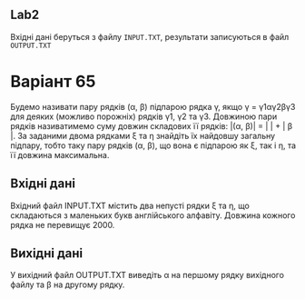 ## Lab2

Вхідні дані беруться з файлу `INPUT.TXT`, результати записуються в файл `OUTPUT.TXT`

# Варіант 65

Будемо називати пару рядків (α, β) підпарою рядка γ, якщо γ = γ1αγ2βγ3 для деяких (можливо порожніх) рядків γ1, γ2 та γ3. Довжиною пари рядків називатимемо суму довжин складових її рядків: |(α, β)| = | | + | β |.
За заданими двома рядками ξ та η знайдіть їх найдовшу загальну підпару, тобто таку пару рядків (α, β), що вона є підпарою як ξ, так і η, та її довжина максимальна.

## Вхідні дані

Вхідний файл INPUT.TXT містить два непусті рядки ξ та η, що складаються з маленьких букв англійського алфавіту. Довжина кожного рядка не перевищує 2000.

## Вихідні дані

У вихідний файл OUTPUT.TXT виведіть α на першому рядку вихідного файлу та β на другому рядку.
